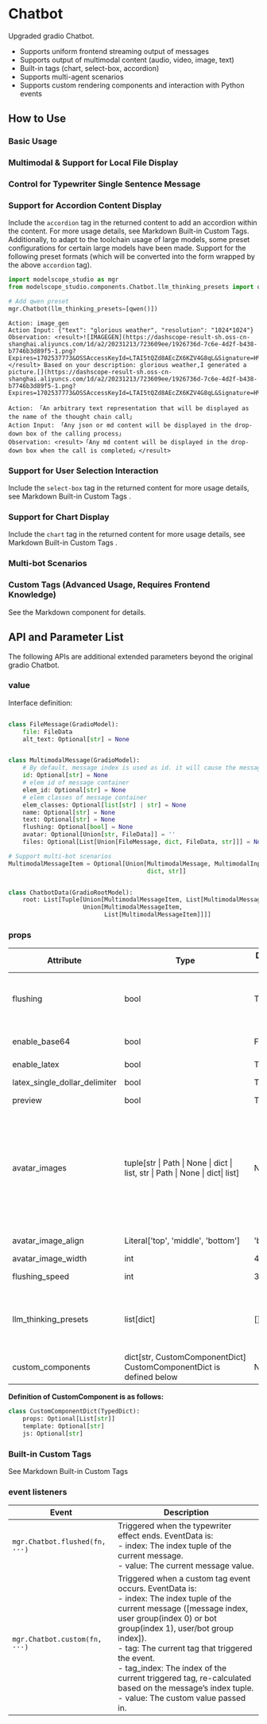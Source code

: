 # Chatbot

Upgraded gradio Chatbot.

- Supports uniform frontend streaming output of messages
- Supports output of multimodal content (audio, video, image, text)
- Built-in tags (chart, select-box, accordion)
- Supports multi-agent scenarios
- Supports custom rendering components and interaction with Python events

## How to Use

### Basic Usage

<demo name="basic"></demo>

### Multimodal & Support for Local File Display

<demo name="multimodal"></demo>

### Control for Typewriter Single Sentence Message

<demo name="message_config"></demo>

### Support for Accordion Content Display

Include the `accordion` tag in the returned content to add an accordion within the content. For more usage details, see <tab-link component-tab="Markdown">Markdown Built-in Custom Tags</tab-link>.
Additionally, to adapt to the toolchain usage of large models, some preset configurations for certain large models have been made. Support for the following preset formats (which will be converted into the form wrapped by the above `accordion` tag).

```python
import modelscope_studio as mgr
from modelscope_studio.components.Chatbot.llm_thinking_presets import qwen

# Add qwen preset
mgr.Chatbot(llm_thinking_presets=[qwen()])
```

```text
Action: image_gen
Action Input: {"text": "glorious weather", "resolution": "1024*1024"}
Observation: <result>![IMAGEGEN](https://dashscope-result-sh.oss-cn-shanghai.aliyuncs.com/1d/a2/20231213/723609ee/1926736d-7c6e-4d2f-b438-b7746b3d89f5-1.png?Expires=1702537773&OSSAccessKeyId=LTAI5tQZd8AEcZX6KZV4G8qL&Signature=H%2B0rIn6BMfE%2BOr1uPb7%2Br9G3%2B5w%3D)</result> Based on your description: glorious weather,I generated a picture.[](https://dashscope-result-sh.oss-cn-shanghai.aliyuncs.com/1d/a2/20231213/723609ee/1926736d-7c6e-4d2f-b438-b7746b3d89f5-1.png?Expires=1702537773&OSSAccessKeyId=LTAI5tQZd8AEcZX6KZV4G8qL&Signature=H%2B0rIn6BMfE%2BOr1uPb7%2Br9G3%2B5w%3D)

Action: 「An arbitrary text representation that will be displayed as the name of the thought chain call」
Action Input: 「Any json or md content will be displayed in the drop-down box of the calling process」
Observation: <result>「Any md content will be displayed in the drop-down box when the call is completed」</result>
```

<demo name="accordion"></demo>

### Support for User Selection Interaction

Include the `select-box` tag in the returned content for more usage details, see <tab-link component-tab="Markdown">Markdown Built-in Custom Tags <tab-link component-tab="Markdown">.

<demo name="select-box"></demo>

### Support for Chart Display

Include the `chart` tag in the returned content for more usage details, see <tab-link component-tab="Markdown">Markdown Built-in Custom Tags <tab-link component-tab="Markdown">.

<demo name="chart"></demo>

### Multi-bot Scenarios

<demo name="multi_bots"></demo>

### Custom Tags (Advanced Usage, Requires Frontend Knowledge)

See the <tab-link component-tab="Markdown">Markdown component</tab-link> for details.

## API and Parameter List

The following APIs are additional extended parameters beyond the original gradio Chatbot.

### value

Interface definition:

```python

class FileMessage(GradioModel):
    file: FileData
    alt_text: Optional[str] = None


class MultimodalMessage(GradioModel):
    # By default, message index is used as id. it will cause the message to be re-rendered when id changed.
    id: Optional[str] = None
    # elem id of message container
    elem_id: Optional[str] = None
    # elem classes of message container
    elem_classes: Optional[list[str] | str] = None
    name: Optional[str] = None
    text: Optional[str] = None
    flushing: Optional[bool] = None
    avatar: Optional[Union[str, FileData]] = ''
    files: Optional[List[Union[FileMessage, dict, FileData, str]]] = None

# Support multi-bot scenarios
MultimodalMessageItem = Optional[Union[MultimodalMessage, MultimodalInputData,
                                       dict, str]]


class ChatbotData(GradioRootModel):
    root: List[Tuple[Union[MultimodalMessageItem, List[MultimodalMessageItem]],
                     Union[MultimodalMessageItem,
                           List[MultimodalMessageItem]]]]
```

### props

| Attribute                     | Type                                                                             | Default Value | Description                                                                                                                                                                                                                                                                                                                                                                                                                                                                                                              |
| ----------------------------- | -------------------------------------------------------------------------------- | ------------- | ------------------------------------------------------------------------------------------------------------------------------------------------------------------------------------------------------------------------------------------------------------------------------------------------------------------------------------------------------------------------------------------------------------------------------------------------------------------------------------------------------------------------ |
| flushing                      | bool                                                                             | True          | Whether to enable the typewriter effect. By default, only the bot's messages will have this effect, but you can control the display effect of each message precisely by modifying the flushing attribute of a message individually.                                                                                                                                                                                                                                                                                      |
| enable_base64                 | bool                                                                             | False         | Whether to support rendering content as base64, since rendering base64 is unsafe, the default is False.                                                                                                                                                                                                                                                                                                                                                                                                                  |
| enable_latex                  | bool                                                                             | True          | Whether to enable LaTeX rendering.                                                                                                                                                                                                                                                                                                                                                                                                                                                                                       |
| latex_single_dollar_delimiter | bool                                                                             | True          | Whether to enable single dollar delimiter `$` for LaTeX rendering.                                                                                                                                                                                                                                                                                                                                                                                                                                                       |
| preview                       | bool                                                                             | True          | Whether to enable image preview functionality.                                                                                                                                                                                                                                                                                                                                                                                                                                                                           |
| avatar_images                 | tuple\[str \| Path \| None \| dict \| list, str \| Path \| None \| dict\| list\] | None          | An extended parameter value for gr.Chatbot, in addition to accepting a URL, it can also accept a dict and list. The dict can include the fields avatar and name, where the name field will be displayed under the avatar when rendered. <br/> - When passing a dict, it must include an avatar field.<br/> - When passing a list, it generally corresponds to the multi-bot mode, where each item can receive all the aforementioned values, and each bot’s avatar matches with the position of the bot in the messages. |
| avatar_image_align            | Literal['top', 'middle', 'bottom']                                               | 'bottom'      | Controls the alignment of the avatar with the messages, default is bottom-aligned.                                                                                                                                                                                                                                                                                                                                                                                                                                       |
| avatar_image_width            | int                                                                              | 45            | The width of the avatar and name.                                                                                                                                                                                                                                                                                                                                                                                                                                                                                        |
| flushing_speed                | int                                                                              | 3             | Typewriter speed, values range from 1 - 10, with larger values indicating faster speeds.                                                                                                                                                                                                                                                                                                                                                                                                                                 |
| llm_thinking_presets          | list\[dict\]                                                                     | \[\]          | llm thinking link presets, which can convert the output format of llm calling tools into a fixed front-end display format. It needs to be imported from modelscope_studio.Chatbot.llm_thinking_presets, and currently supports: qwen.                                                                                                                                                                                                                                                                                    |
| custom_components             | dict\[str, CustomComponentDict\] CustomComponentDict is defined below            | None          | Allows users to define custom tags and control tag rendering styles and trigger Python events through JS.                                                                                                                                                                                                                                                                                                                                                                                                                |

**Definition of CustomComponent is as follows:**

```python
class CustomComponentDict(TypedDict):
    props: Optional[List[str]]
    template: Optional[str]
    js: Optional[str]
```

### Built-in Custom Tags

See <tab-link component-tab="Markdown">Markdown Built-in Custom Tags</tab-link>

### event listeners

| Event                          | Description                                                                                                                                                                                                                                                                                                                                                                                                   |
| ------------------------------ | ------------------------------------------------------------------------------------------------------------------------------------------------------------------------------------------------------------------------------------------------------------------------------------------------------------------------------------------------------------------------------------------------------------- |
| `mgr.Chatbot.flushed(fn, ···)` | Triggered when the typewriter effect ends. EventData is: <br/> - index: The index tuple of the current message.<br/> - value: The current message value.                                                                                                                                                                                                                                                      |
| `mgr.Chatbot.custom(fn, ···)`  | Triggered when a custom tag event occurs. EventData is: <br/> - index: The index tuple of the current message ([message index, user group(index 0) or bot group(index 1), user/bot group index]).<br/> - tag: The current tag that triggered the event.<br/> - tag_index: The index of the current triggered tag, re-calculated based on the message’s index tuple.<br/> - value: The custom value passed in. |
